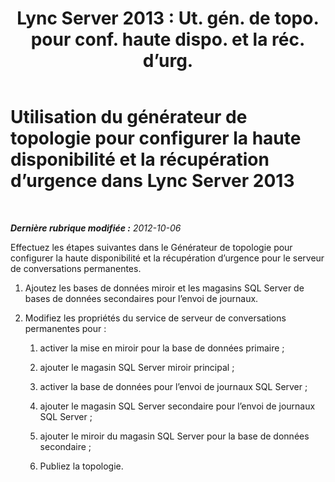 ﻿---
title: "Lync Server 2013 : Ut. gén. de topo. pour conf. haute dispo. et la réc. d’urg."
TOCTitle: Utilisation du générateur de topologie pour configurer la haute disponibilité et la récupération d’urgence
ms:assetid: abc1a25d-1f5e-46ef-91d2-0144fc847206
ms:mtpsurl: https://technet.microsoft.com/fr-fr/library/JJ205172(v=OCS.15)
ms:contentKeyID: 49298523
ms.date: 05/20/2016
mtps_version: v=OCS.15
ms.translationtype: HT
---

# Utilisation du générateur de topologie pour configurer la haute disponibilité et la récupération d’urgence dans Lync Server 2013

 

_**Dernière rubrique modifiée :** 2012-10-06_

Effectuez les étapes suivantes dans le Générateur de topologie pour configurer la haute disponibilité et la récupération d’urgence pour le serveur de conversations permanentes.

1.  Ajoutez les bases de données miroir et les magasins SQL Server de bases de données secondaires pour l’envoi de journaux.

2.  Modifiez les propriétés du service de serveur de conversations permanentes pour :
    
    1.  activer la mise en miroir pour la base de données primaire ;
    
    2.  ajouter le magasin SQL Server miroir principal ;
    
    3.  activer la base de données pour l’envoi de journaux SQL Server ;
    
    4.  ajouter le magasin SQL Server secondaire pour l’envoi de journaux SQL Server ;
    
    5.  ajouter le miroir du magasin SQL Server pour la base de données secondaire ;
    
    6.  Publiez la topologie.


